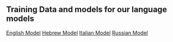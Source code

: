 ## Training Data and models for our language models 

[English Model](https://s3.amazonaws.com/colorless-green-rnns/best-models/English/hidden650_batch128_dropout0.2_lr20.0.pt)
[Hebrew Model](https://s3.amazonaws.com/colorless-green-rnns/best-models/Hebrew/hidden650_batch64_dropout0.1_lr20.0.pt)
[Italian Model](https://s3.amazonaws.com/colorless-green-rnns/best-models/Italian/hidden650_batch64_dropout0.2_lr20.0.pt)
[Russian Model](https://s3.amazonaws.com/colorless-green-rnns/best-models/Russian/hidden650_batch64_dropout0.2_lr20.0.pt)


